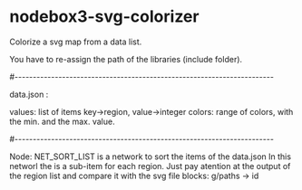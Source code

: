 # nodebox3-svg-colorizer
Colorize a svg map from a data list.


You have to re-assign the path of the libraries (include folder).

#-----------------------------------------------------------------------

data.json :

values: list of items key->region, value->integer
colors: range of colors, with the min. and the max. value.

#-----------------------------------------------------------------------

Node: NET_SORT_LIST is a network to sort the items of the data.json
In this networl the is a sub-item for each region. Just pay atention at
the output of the region list and compare it with the svg file blocks:
  g/paths -> id
